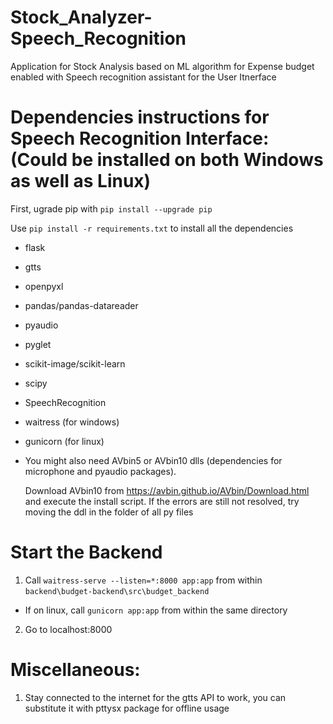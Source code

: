 # Stock_Analyzer-Speech_Recognition
Application for Stock Analysis based on ML algorithm for Expense budget enabled with Speech recognition assistant for the User Itnerface

# Dependencies instructions for Speech Recognition Interface: (Could be installed on both Windows as well as Linux) 


First, ugrade pip with `pip install --upgrade pip`

Use `pip install -r requirements.txt` to install all the dependencies
- flask
- gtts
- openpyxl
- pandas/pandas-datareader
- pyaudio
- pyglet
- scikit-image/scikit-learn
- scipy
- SpeechRecognition
- waitress (for windows)
- gunicorn (for linux)
- You might also need AVbin5 or AVbin10 dlls (dependencies for microphone and pyaudio packages). 

   Download AVbin10 from https://avbin.github.io/AVbin/Download.html and execute the install script. 
   If the errors are still not resolved, try moving the ddl in the folder of all py files

# Start the Backend
1. Call `waitress-serve --listen=*:8000 app:app` from within `backend\budget-backend\src\budget_backend`
- If on linux, call `gunicorn app:app` from within the same directory
2. Go to localhost:8000


# Miscellaneous: 
1. Stay connected to the internet for the gtts API to work, you can substitute it with pttysx package for offline usage
